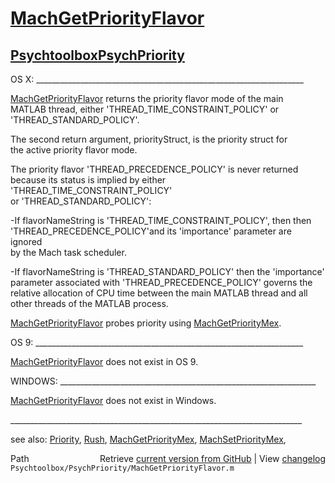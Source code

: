 # [MachGetPriorityFlavor](MachGetPriorityFlavor)
## [Psychtoolbox](Psychtoolbox)[PsychPriority](PsychPriority)

OS X: \_\_\_\_\_\_\_\_\_\_\_\_\_\_\_\_\_\_\_\_\_\_\_\_\_\_\_\_\_\_\_\_\_\_\_\_\_\_\_\_\_\_\_\_\_\_\_\_\_\_\_\_\_\_\_\_\_\_\_\_\_\_\_\_\_\_\_  
  
[MachGetPriorityFlavor](MachGetPriorityFlavor) returns the priority flavor mode of the main   
MATLAB thread, either 'THREAD\_TIME\_CONSTRAINT\_POLICY' or   
'THREAD\_STANDARD\_POLICY'.    
  
The second return argument, priorityStruct, is the  priority struct for  
the active priority flavor mode.  
  
The priority flavor 'THREAD\_PRECEDENCE\_POLICY' is never returned  
because its status is implied  by either 'THREAD\_TIME\_CONSTRAINT\_POLICY'  
or  'THREAD\_STANDARD\_POLICY':  
  
  -If flavorNameString is 'THREAD\_TIME\_CONSTRAINT\_POLICY', then then  
  'THREAD\_PRECEDENCE\_POLICY'and its 'importance' parameter  are ignored  
  by the Mach task scheduler.  
  
  -If flavorNameString is 'THREAD\_STANDARD\_POLICY' then the 'importance'  
  parameter associated with 'THREAD\_PRECEDENCE\_POLICY' governs the   
  relative allocation of CPU time between the main MATLAB thread and all  
  other threads of the MATLAB process.    
  
[MachGetPriorityFlavor](MachGetPriorityFlavor) probes priority using [MachGetPriorityMex](MachGetPriorityMex).  
  
OS 9: \_\_\_\_\_\_\_\_\_\_\_\_\_\_\_\_\_\_\_\_\_\_\_\_\_\_\_\_\_\_\_\_\_\_\_\_\_\_\_\_\_\_\_\_\_\_\_\_\_\_\_\_\_\_\_\_\_\_\_\_\_\_\_\_\_\_\_  
  
[MachGetPriorityFlavor](MachGetPriorityFlavor) does not exist in OS 9.   
  
WINDOWS: \_\_\_\_\_\_\_\_\_\_\_\_\_\_\_\_\_\_\_\_\_\_\_\_\_\_\_\_\_\_\_\_\_\_\_\_\_\_\_\_\_\_\_\_\_\_\_\_\_\_\_\_\_\_\_\_\_\_\_\_\_\_\_\_  
  
[MachGetPriorityFlavor](MachGetPriorityFlavor) does not exist in Windows.  
  
\_\_\_\_\_\_\_\_\_\_\_\_\_\_\_\_\_\_\_\_\_\_\_\_\_\_\_\_\_\_\_\_\_\_\_\_\_\_\_\_\_\_\_\_\_\_\_\_\_\_\_\_\_\_\_\_\_\_\_\_\_\_\_\_\_\_\_\_\_\_\_\_\_  
  
see also: [Priority](Priority), [Rush](Rush), [MachGetPriorityMex](MachGetPriorityMex), [MachSetPriorityMex](MachSetPriorityMex),   




<div class="code_header" style="text-align:right;">
  <span style="float:left;">Path&nbsp;&nbsp;</span> <span class="counter">Retrieve <a href=
  "https://raw.github.com/Psychtoolbox-3/Psychtoolbox-3/beta/Psychtoolbox/PsychPriority/MachGetPriorityFlavor.m">current version from GitHub</a> | View <a href=
  "https://github.com/Psychtoolbox-3/Psychtoolbox-3/commits/beta/Psychtoolbox/PsychPriority/MachGetPriorityFlavor.m">changelog</a></span>
</div>
<div class="code">
  <code>Psychtoolbox/PsychPriority/MachGetPriorityFlavor.m</code>
</div>


